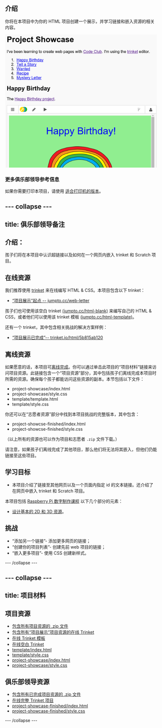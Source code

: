 ## 介绍

你将在本项目中为你的 HTML 项目创建一个展示，并学习链接和嵌入资源的相关内容。 

![screenshot](images/showcase-intro.png)

### 更多俱乐部领导参考信息

如果你需要打印本项目，请使用 [适合打印机的版本](https://projects.raspberrypi.org/en/projects/project-showcase/print)。


--- collapse ---
---
title: 俱乐部领导备注
---


## 介绍：
孩子们将在本项目中认识超链接以及如何在一个网页内嵌入 trinket 和 Scratch 项目。 


## 在线资源

我们推荐使用 [trinket](https://trinket.io/) 来在线编写 HTML & CSS。本项目包含以下 trinket：

+ [“项目展示”起点  -- jumpto.cc/web-letter](http://jumpto.cc/web-letter)

孩子们也可使用该空白 trinket [(jumpto.cc/html-blank)](http://jumpto.cc/html-blank) 来编写自己的 HTML & CSS，或者他们可以使用该 trinket 模板 [(jumpto.cc/html-template)](http://jumpto.cc/html-template)。

还有一个 trinket，其中包含相关挑战的解决方案样例：

+ [“项目展示已完成”-- trinket.io/html/5b815ab120](https://trinket.io/html/5b815ab120)

## 离线资源
如果愿意的话，本项目可[离线完成](https://www.codeclubprojects.org/en-GB/resources/webdev-working-offline/)。你可以通过单击此项目的“项目材料”链接来访问项目资源。此链接包含一个“项目资源”部分，其中包括孩子们离线完成本项目时所需的资源。确保每个孩子都能访问这些资源的副本。本节包括以下文件：

+ project-showcase/index.html
+ project-showcase/style.css
+ template/template.html
+ template/style.css

你还可以在“志愿者资源”部分中找到本项目挑战的完整版本，其中包含：

+ project-showcse-finished/index.html
+ project-showcse-finished/style.css

（以上所有的资源也可以作为项目和志愿者 `.zip` 文件下载。）

请注意，如果孩子们离线完成了其他项目，那么他们将无法将其嵌入，但他们仍能链接至这些项目。 

## 学习目标
+ 本项目介绍了链接至其他网页以及一个页面内指定 id 的文本链接。还介绍了在网页中嵌入 trinket 和 Scratch 项目。  

本项目包括 [Raspberry Pi 数字制作课程](http://rpf.io/curriculum) 以下几个部分的元素：

+ [设计基本的 2D 和 3D 资源](https://www.raspberrypi.org/curriculum/design/creator)。

## 挑战
+ “添加另一个链接”- 添加更多网页的链接；
+ “创建你的项目列表”- 创建先前 web 项目的链接；
+ “嵌入更多项目”- 使用 CSS 创建新样式。



--- /collapse ---


--- collapse ---
---
title: 项目材料
---
## 项目资源
* [包含所有项目资源的 .zip 文件](resources/showcase-project-resources.zip)
* [包含所有“项目展示”项目资源的在线 Trinket](http://jumpto.cc/web-showcase)
* [在线 Trinket 模板](http://jumpto.cc/trinket-template)
* [在线空白 Trinket](http://jumpto.cc/trinket-blank)
* [template/index.html](resources/template-index.html)
* [template/style.css](resources/template-style.css)
* [project-showcase/index.html](resources/project-showcase-index.html)
* [project-showcase/style.css](resources/project-showcase-style.css)

## 俱乐部领导资源
* [包含所有已完成项目资源的 .zip 文件](resources/showcase-volunteer-resources.zip)
* [在线完整 Trinket 项目](https://trinket.io/html/1d4d4c5ce1)
* [project-showcase-finished/index.html](resources/project-showcase-finished-index.html)
* [project-showcase-finished/style.css](resources/project-showcase-finished-style.css)

--- /collapse ---